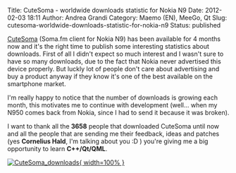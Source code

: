 Title: CuteSoma - worldwide downloads statistic for Nokia N9
Date: 2012-02-03 18:11
Author: Andrea Grandi
Category: Maemo (EN), MeeGo, Qt
Slug: cutesoma-worldwide-downloads-statistic-for-nokia-n9
Status: published

[CuteSoma](http://store.ovi.com/content/205737) (Soma.fm client for
Nokia N9) has been available for 4 months now and it's the right time to
publish some interesting statistics about downloads. First of all I
didn't expect so much interest and I wasn't sure to have so many
downloads, due to the fact that Nokia never advertised this device
properly. But luckly lot of people don't care about advertising and buy
a product anyway if they know it's one of the best available on the
smartphone market.

I'm really happy to notice that the number of downloads is growing each
month, this motivates me to continue with development (well... when my
N950 comes back from Nokia, since I had to send it because it was
broken).

I want to thank all the **3658** people that downloaded CuteSoma until
now and all the people that are sending me their feedback, ideas and
patches (yes **Cornelius Hald**, I'm talking about you :D ) you're
giving me a big opportunity to learn **C++/Qt/QML**.

[![]({static}/images/2012/02/CuteSoma_downloads1.png "CuteSoma_downloads"){ width=100% }]({static}/images/2012/02/CuteSoma_downloads1.png)

